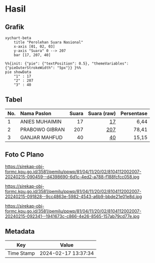 # Hasil

## Grafik

```mermaid
xychart-beta
    title "Perolehan Suara Nasional"
    x-axis [01, 02, 03]
    y-axis "Suara" 0 --> 207
    bar [17, 207, 40]
```

```mermaid
%%{init: {"pie": {"textPosition": 0.5}, "themeVariables": {"pieOuterStrokeWidth": "5px"}} }%%
pie showData
    "1" : 17
    "2" : 207
    "3" : 40
```

## Tabel

| No. | Nama Paslon    | Suara | Suara (raw) | Persentase |
|:--- |:-------------- | -----:| -----------:| ----------:|
| 1   | ANIES MUHAIMIN | 17    | [17][p-1]   | 6,44       |
| 2   | PRABOWO GIBRAN | 207   | [207][p-2]  | 78,41      |
| 3   | GANJAR MAHFUD  | 40    | [40][p-3]   | 15,15      |


[p-1]: https://github.com/gigit-pemilu/pemilu-2024/blob/main/pilpres/hitung-suara/sub/81-maluku/sub/04-buru/sub/11-lolong-guba/sub/2002-waegeren/sub/007-tps/sub/paslon-1.txt
[p-2]: https://github.com/gigit-pemilu/pemilu-2024/blob/main/pilpres/hitung-suara/sub/81-maluku/sub/04-buru/sub/11-lolong-guba/sub/2002-waegeren/sub/007-tps/sub/paslon-2.txt
[p-3]: https://github.com/gigit-pemilu/pemilu-2024/blob/main/pilpres/hitung-suara/sub/81-maluku/sub/04-buru/sub/11-lolong-guba/sub/2002-waegeren/sub/007-tps/sub/paslon-3.txt

## Foto C Plano

https://sirekap-obj-formc.kpu.go.id/3581/pemilu/ppwp/81/04/11/20/02/8104112002007-20240215-090459--d4398690-6d1c-4ed2-a788-f188fcfcc058.jpg

https://sirekap-obj-formc.kpu.go.id/3581/pemilu/ppwp/81/04/11/20/02/8104112002007-20240215-091828--9cc4863e-5982-4543-a6b9-bbde21e01e8d.jpg

https://sirekap-obj-formc.kpu.go.id/3581/pemilu/ppwp/81/04/11/20/02/8104112002007-20240215-092341--1941673c-c866-4e26-8565-157ab79cd77e.jpg


## Metadata

| Key        | Value               |
| ---------- | ------------------- |
| Time Stamp | 2024-02-17 13:37:34 |



